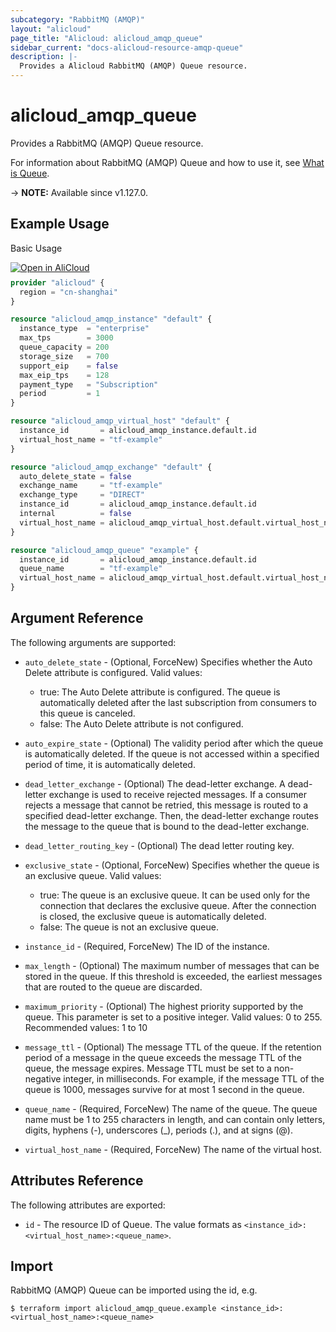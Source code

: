 ```yaml
---
subcategory: "RabbitMQ (AMQP)"
layout: "alicloud"
page_title: "Alicloud: alicloud_amqp_queue"
sidebar_current: "docs-alicloud-resource-amqp-queue"
description: |-
  Provides a Alicloud RabbitMQ (AMQP) Queue resource.
---
```


# alicloud_amqp_queue

Provides a RabbitMQ (AMQP) Queue resource.

For information about RabbitMQ (AMQP) Queue and how to use it, see [What is Queue](https://www.alibabacloud.com/help/en/message-queue-for-rabbitmq/latest/createqueue).

-> **NOTE:** Available since v1.127.0.

## Example Usage

Basic Usage

<div style="display: block;margin-bottom: 40px;"><div class="oics-button" style="float: right;position: absolute;margin-bottom: 10px;">
  <a href="https://api.aliyun.com/terraform?resource=alicloud_amqp_queue&exampleId=160d3011-a66d-c43b-5206-4eaf762f291aa6ccc2c3&activeTab=example&spm=docs.r.amqp_queue.0.160d3011a6&intl_lang=EN_US" target="_blank">
    <img alt="Open in AliCloud" src="https://img.alicdn.com/imgextra/i1/O1CN01hjjqXv1uYUlY56FyX_!!6000000006049-55-tps-254-36.svg" style="max-height: 44px; max-width: 100%;">
  </a>
</div></div>

```terraform
provider "alicloud" {
  region = "cn-shanghai"
}

resource "alicloud_amqp_instance" "default" {
  instance_type  = "enterprise"
  max_tps        = 3000
  queue_capacity = 200
  storage_size   = 700
  support_eip    = false
  max_eip_tps    = 128
  payment_type   = "Subscription"
  period         = 1
}

resource "alicloud_amqp_virtual_host" "default" {
  instance_id       = alicloud_amqp_instance.default.id
  virtual_host_name = "tf-example"
}

resource "alicloud_amqp_exchange" "default" {
  auto_delete_state = false
  exchange_name     = "tf-example"
  exchange_type     = "DIRECT"
  instance_id       = alicloud_amqp_instance.default.id
  internal          = false
  virtual_host_name = alicloud_amqp_virtual_host.default.virtual_host_name
}

resource "alicloud_amqp_queue" "example" {
  instance_id       = alicloud_amqp_instance.default.id
  queue_name        = "tf-example"
  virtual_host_name = alicloud_amqp_virtual_host.default.virtual_host_name
}
```

## Argument Reference

The following arguments are supported:

* `auto_delete_state` - (Optional, ForceNew) Specifies whether the Auto Delete attribute is configured. Valid values:
  * true: The Auto Delete attribute is configured. The queue is automatically deleted after the last subscription from consumers to this queue is canceled. 
  * false: The Auto Delete attribute is not configured.
  
* `auto_expire_state` - (Optional) The validity period after which the queue is automatically deleted.
  If the queue is not accessed within a specified period of time, it is automatically deleted.
* `dead_letter_exchange` - (Optional) The dead-letter exchange. A dead-letter exchange is used to receive rejected messages. 
  If a consumer rejects a message that cannot be retried, this message is routed to a specified dead-letter exchange.
  Then, the dead-letter exchange routes the message to the queue that is bound to the dead-letter exchange.
* `dead_letter_routing_key` - (Optional) The dead letter routing key.
* `exclusive_state` - (Optional, ForceNew) Specifies whether the queue is an exclusive queue. Valid values:
  * true: The queue is an exclusive queue. It can be used only for the connection that declares the exclusive queue. After the connection is closed, the exclusive queue is automatically deleted.
  * false: The queue is not an exclusive queue.
  
* `instance_id` - (Required, ForceNew) The ID of the instance.
* `max_length` - (Optional) The maximum number of messages that can be stored in the queue.
  If this threshold is exceeded, the earliest messages that are routed to the queue are discarded.
* `maximum_priority` - (Optional) The highest priority supported by the queue. This parameter is set to a positive integer.
  Valid values: 0 to 255. Recommended values: 1 to 10
* `message_ttl` - (Optional) The message TTL of the queue.
  If the retention period of a message in the queue exceeds the message TTL of the queue, the message expires.
  Message TTL must be set to a non-negative integer, in milliseconds.
  For example, if the message TTL of the queue is 1000, messages survive for at most 1 second in the queue.
* `queue_name` - (Required, ForceNew) The name of the queue.
  The queue name must be 1 to 255 characters in length, and can contain only letters, digits, hyphens (-), underscores (_), periods (.), and at signs (@).
* `virtual_host_name` - (Required, ForceNew) The name of the virtual host.

## Attributes Reference

The following attributes are exported:

* `id` - The resource ID of Queue. The value formats as `<instance_id>:<virtual_host_name>:<queue_name>`.

## Import

RabbitMQ (AMQP) Queue can be imported using the id, e.g.

```shell
$ terraform import alicloud_amqp_queue.example <instance_id>:<virtual_host_name>:<queue_name>
```
